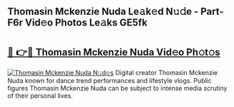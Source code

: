 ## Thomasin Mckenzie Nuda Le𝚊k𝚎d N𝚞𝚍e - Part-F6r Vid𝚎o Photos Le𝚊ks GE5fk

# <h2><a href="http://fbfcxfv.evod.top/?m=Thomasin+Mckenzie+Nuda">🔗 👉🔴 Thomasin Mckenzie Nuda Vid𝚎o Ph𝚘t𝚘s</a></h2>

[![Thomasin Mckenzie Nuda N𝚞d𝚎s](https://i.imgur.com/8V9OHl7.gif)](http://fbfcxfv.evod.top/?m=Thomasin+Mckenzie+Nuda)
Digital creator Thomasin Mckenzie Nuda known for dance trend performances and lifestyle vlogs. Public figures Thomasin Mckenzie Nuda can be subject to intense media scrutiny of their personal lives. 
